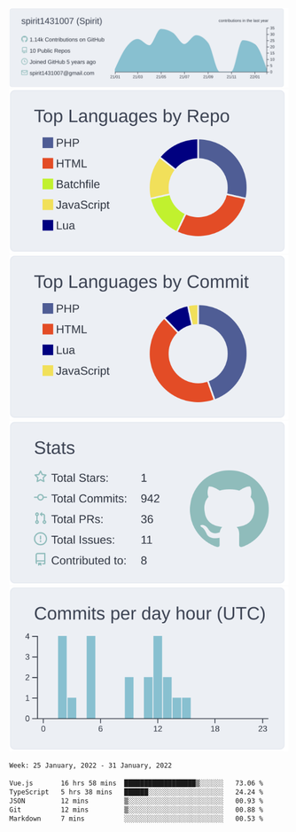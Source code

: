 [![](https://raw.githubusercontent.com/spirit1431007/spirit1431007/master/profile-summary-card-output/nord_bright/0-profile-details.svg)](https://git.io/spiritx)
[![](https://raw.githubusercontent.com/spirit1431007/spirit1431007/master/profile-summary-card-output/nord_bright/1-repos-per-language.svg)](https://git.io/spiritx) [![](https://raw.githubusercontent.com/spirit1431007/spirit1431007/master/profile-summary-card-output/nord_bright/2-most-commit-language.svg)](https://git.io/spiritx)
[![](https://raw.githubusercontent.com/spirit1431007/spirit1431007/master/profile-summary-card-output/nord_bright/3-stats.svg)](https://git.io/spiritx) [![](https://raw.githubusercontent.com/spirit1431007/spirit1431007/master/profile-summary-card-output/nord_bright/4-productive-time.svg)](https://git.io/spiritx)

<!--START_SECTION:waka-->
```text
Week: 25 January, 2022 - 31 January, 2022

Vue.js       16 hrs 58 mins  ██████████████████▒░░░░░░   73.06 % 
TypeScript   5 hrs 38 mins   ██████░░░░░░░░░░░░░░░░░░░   24.24 % 
JSON         12 mins         ▒░░░░░░░░░░░░░░░░░░░░░░░░   00.93 % 
Git          12 mins         ▒░░░░░░░░░░░░░░░░░░░░░░░░   00.88 % 
Markdown     7 mins          ░░░░░░░░░░░░░░░░░░░░░░░░░   00.53 % 
```
<!--END_SECTION:waka-->
